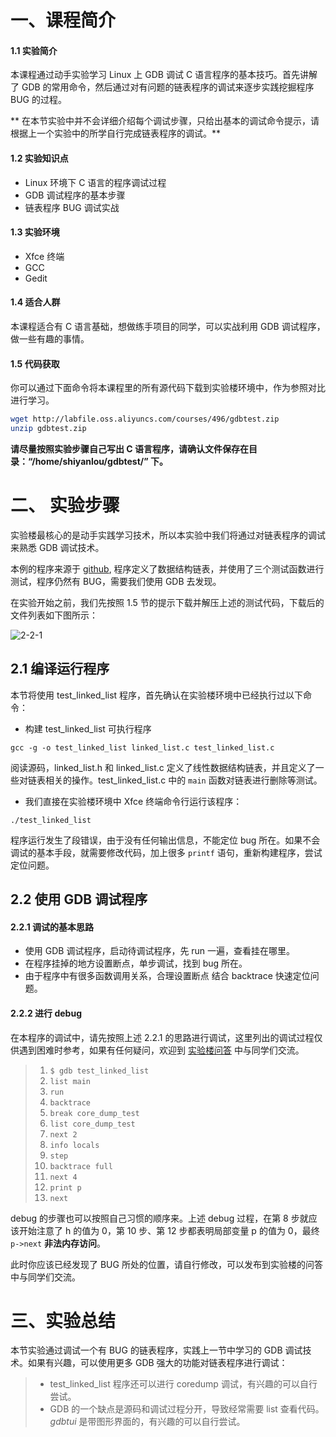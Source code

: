 # 一、课程简介

#### 1.1 实验简介

本课程通过动手实验学习 Linux 上 GDB 调试 C 语言程序的基本技巧。首先讲解了 GDB 的常用命令，然后通过对有问题的链表程序的调试来逐步实践挖掘程序 BUG 的过程。

** 在本节实验中并不会详细介绍每个调试步骤，只给出基本的调试命令提示，请根据上一个实验中的所学自行完成链表程序的调试。**

#### 1.2 实验知识点

- Linux 环境下 C 语言的程序调试过程
- GDB 调试程序的基本步骤
- 链表程序 BUG 调试实战

#### 1.3 实验环境

- Xfce 终端
- GCC
- Gedit

#### 1.4 适合人群

本课程适合有 C 语言基础，想做练手项目的同学，可以实战利用 GDB 调试程序，做一些有趣的事情。

#### 1.5 代码获取

你可以通过下面命令将本课程里的所有源代码下载到实验楼环境中，作为参照对比进行学习。

```bash
wget http://labfile.oss.aliyuncs.com/courses/496/gdbtest.zip
unzip gdbtest.zip
```

**请尽量按照实验步骤自己写出 C 语言程序，请确认文件保存在目录：“/home/shiyanlou/gdbtest/” 下。**

# 二、 实验步骤

实验楼最核心的是动手实践学习技术，所以本实验中我们将通过对链表程序的调试来熟悉 GDB 调试技术。

本例的程序来源于 [github](http://github.com/cs202/cs202-gdb-tutorial), 程序定义了数据结构链表，并使用了三个测试函数进行测试，程序仍然有 BUG，需要我们使用 GDB 去发现。

在实验开始之前，我们先按照 1.5 节的提示下载并解压上述的测试代码，下载后的文件列表如下图所示：

![2-2-1](https://doc.shiyanlou.com/document-uid13labid1682timestamp1470801455844.png)

## 2.1 编译运行程序

本节将使用 test_linked_list 程序，首先确认在实验楼环境中已经执行过以下命令：

- 构建 test_linked_list 可执行程序

```
gcc -g -o test_linked_list linked_list.c test_linked_list.c
```

阅读源码，linked_list.h 和 linked_list.c 定义了线性数据结构链表，并且定义了一些对链表相关的操作。test_linked_list.c 中的 `main` 函数对链表进行删除等测试。

- 我们直接在实验楼环境中 Xfce 终端命令行运行该程序：

```
./test_linked_list
```

程序运行发生了段错误，由于没有任何输出信息，不能定位 bug 所在。如果不会调试的基本手段，就需要修改代码，加上很多 `printf` 语句，重新构建程序，尝试定位问题。

## 2.2 使用 GDB 调试程序

#### 2.2.1 调试的基本思路

- 使用 GDB 调试程序，启动待调试程序，先 run 一遍，查看挂在哪里。
- 在程序挂掉的地方设置断点，单步调试，找到 bug 所在。
- 由于程序中有很多函数调用关系，合理设置断点 结合 backtrace 快速定位问题。

#### 2.2.2 进行 debug

在本程序的调试中，请先按照上述 2.2.1 的思路进行调试，这里列出的调试过程仅供遇到困难时参考，如果有任何疑问，欢迎到 [实验楼问答](https://www.shiyanlou.com/questions) 中与同学们交流。

> 1. `$ gdb test_linked_list`
> 2. `list main`
> 3. `run`
> 4. `backtrace`
> 5. `break core_dump_test`
> 6. `list core_dump_test`
> 7. `next 2`
> 8. `info locals`
> 9. `step`
> 10. `backtrace full`
> 11. `next 4`
> 12. `print p`
> 13. `next`

debug 的步骤也可以按照自己习惯的顺序来。上述 debug 过程，在第 8 步就应该开始注意了 h 的值为 0，第 10 步、第 12 步都表明局部变量 p 的值为 0，最终 `p->next` **非法内存访问**。

此时你应该已经发现了 BUG 所处的位置，请自行修改，可以发布到实验楼的问答中与同学们交流。

# 三、实验总结

本节实验通过调试一个有 BUG 的链表程序，实践上一节中学习的 GDB 调试技术。如果有兴趣，可以使用更多 GDB 强大的功能对链表程序进行调试：

> - test_linked_list 程序还可以进行 coredump 调试，有兴趣的可以自行尝试。
> - GDB 的一个缺点是源码和调试过程分开，导致经常需要 list 查看代码。*gdbtui* 是带图形界面的，有兴趣的可以自行尝试。